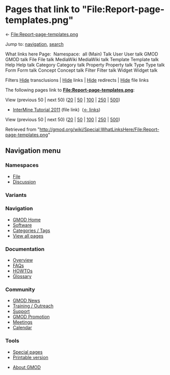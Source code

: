 <div id="mw-page-base" class="noprint">

</div>

<div id="mw-head-base" class="noprint">

</div>

<div id="content" class="mw-body" role="main">

<span id="top"></span>

<div id="mw-js-message" style="display:none;">

</div>



# <span dir="auto">Pages that link to "File:Report-page-templates.png"</span>

<div id="bodyContent">

<div id="contentSub">

←
[File:Report-page-templates.png](/wiki/File:Report-page-templates.png "File:Report-page-templates.png")

</div>

<div id="jump-to-nav" class="mw-jump">

Jump to: [navigation](#mw-navigation), [search](#p-search)

</div>

<div id="mw-content-text">

What links here Page:  Namespace:  all (Main) Talk User User talk GMOD
GMOD talk File File talk MediaWiki MediaWiki talk Template Template talk
Help Help talk Category Category talk Property Property talk Type Type
talk Form Form talk Concept Concept talk Filter Filter talk Widget
Widget talk

Filters
[Hide](/mediawiki/index.php?title=Special:WhatLinksHere/File:Report-page-templates.png&hidetrans=1 "Special:WhatLinksHere/File:Report-page-templates.png")
transclusions \|
[Hide](/mediawiki/index.php?title=Special:WhatLinksHere/File:Report-page-templates.png&hidelinks=1 "Special:WhatLinksHere/File:Report-page-templates.png")
links \|
[Hide](/mediawiki/index.php?title=Special:WhatLinksHere/File:Report-page-templates.png&hideredirs=1 "Special:WhatLinksHere/File:Report-page-templates.png")
redirects \|
[Hide](/mediawiki/index.php?title=Special:WhatLinksHere/File:Report-page-templates.png&hideimages=1 "Special:WhatLinksHere/File:Report-page-templates.png")
file links

The following pages link to
**[File:Report-page-templates.png](/wiki/File:Report-page-templates.png "File:Report-page-templates.png")**:

View (previous 50 \| next 50)
([20](/mediawiki/index.php?title=Special:WhatLinksHere/File:Report-page-templates.png&limit=20 "Special:WhatLinksHere/File:Report-page-templates.png")
\|
[50](/mediawiki/index.php?title=Special:WhatLinksHere/File:Report-page-templates.png&limit=50 "Special:WhatLinksHere/File:Report-page-templates.png")
\|
[100](/mediawiki/index.php?title=Special:WhatLinksHere/File:Report-page-templates.png&limit=100 "Special:WhatLinksHere/File:Report-page-templates.png")
\|
[250](/mediawiki/index.php?title=Special:WhatLinksHere/File:Report-page-templates.png&limit=250 "Special:WhatLinksHere/File:Report-page-templates.png")
\|
[500](/mediawiki/index.php?title=Special:WhatLinksHere/File:Report-page-templates.png&limit=500 "Special:WhatLinksHere/File:Report-page-templates.png"))

- [InterMine Tutorial
  2011](/wiki/InterMine_Tutorial_2011 "InterMine Tutorial 2011") (file
  link) ‎ <span class="mw-whatlinkshere-tools">([←
  links](/mediawiki/index.php?title=Special:WhatLinksHere&target=InterMine+Tutorial+2011 "Special:WhatLinksHere"))</span>

View (previous 50 \| next 50)
([20](/mediawiki/index.php?title=Special:WhatLinksHere/File:Report-page-templates.png&limit=20 "Special:WhatLinksHere/File:Report-page-templates.png")
\|
[50](/mediawiki/index.php?title=Special:WhatLinksHere/File:Report-page-templates.png&limit=50 "Special:WhatLinksHere/File:Report-page-templates.png")
\|
[100](/mediawiki/index.php?title=Special:WhatLinksHere/File:Report-page-templates.png&limit=100 "Special:WhatLinksHere/File:Report-page-templates.png")
\|
[250](/mediawiki/index.php?title=Special:WhatLinksHere/File:Report-page-templates.png&limit=250 "Special:WhatLinksHere/File:Report-page-templates.png")
\|
[500](/mediawiki/index.php?title=Special:WhatLinksHere/File:Report-page-templates.png&limit=500 "Special:WhatLinksHere/File:Report-page-templates.png"))

</div>

<div class="printfooter">

Retrieved from
"<http://gmod.org/wiki/Special:WhatLinksHere/File:Report-page-templates.png>"

</div>

<div id="catlinks" class="catlinks catlinks-allhidden">

</div>

<div class="visualClear">

</div>

</div>

</div>

<div id="mw-navigation">

## Navigation menu

<div id="mw-head">



<div id="left-navigation">

<div id="p-namespaces" class="vectorTabs" role="navigation"
aria-labelledby="p-namespaces-label">

### Namespaces

- <span id="ca-nstab-image"><a href="/wiki/File:Report-page-templates.png" accesskey="c"
  title="View the file page [c]">File</a></span>
- <span id="ca-talk"><a
  href="/mediawiki/index.php?title=File_talk:Report-page-templates.png&amp;action=edit&amp;redlink=1"
  accesskey="t"
  title="Discussion about the content page [t]">Discussion</a></span>

</div>

<div id="p-variants" class="vectorMenu emptyPortlet" role="navigation"
aria-labelledby="p-variants-label">

### 

### Variants[](#)

<div class="menu">

</div>

</div>

</div>

<div id="right-navigation">





</div>



</div>

</div>

</div>

<div id="mw-panel">

<div id="p-logo" role="banner">

<a href="/wiki/Main_Page"
style="background-image: url(http://gmod.org/images/GMOD-cogs.png);"
title="Visit the main page"></a>

</div>

<div id="p-Navigation" class="portal" role="navigation"
aria-labelledby="p-Navigation-label">

### Navigation

<div class="body">

- <span id="n-GMOD-Home">[GMOD Home](/wiki/Main_Page)</span>
- <span id="n-Software">[Software](/wiki/GMOD_Components)</span>
- <span id="n-Categories-.2F-Tags">[Categories /
  Tags](/wiki/Categories)</span>
- <span id="n-View-all-pages">[View all
  pages](/wiki/Special:AllPages)</span>

</div>

</div>

<div id="p-Documentation" class="portal" role="navigation"
aria-labelledby="p-Documentation-label">

### Documentation

<div class="body">

- <span id="n-Overview">[Overview](/wiki/Overview)</span>
- <span id="n-FAQs">[FAQs](/wiki/Category:FAQ)</span>
- <span id="n-HOWTOs">[HOWTOs](/wiki/Category:HOWTO)</span>
- <span id="n-Glossary">[Glossary](/wiki/Glossary)</span>

</div>

</div>

<div id="p-Community" class="portal" role="navigation"
aria-labelledby="p-Community-label">

### Community

<div class="body">

- <span id="n-GMOD-News">[GMOD News](/wiki/GMOD_News)</span>
- <span id="n-Training-.2F-Outreach">[Training /
  Outreach](/wiki/Training_and_Outreach)</span>
- <span id="n-Support">[Support](/wiki/Support)</span>
- <span id="n-GMOD-Promotion">[GMOD
  Promotion](/wiki/GMOD_Promotion)</span>
- <span id="n-Meetings">[Meetings](/wiki/Meetings)</span>
- <span id="n-Calendar">[Calendar](/wiki/Calendar)</span>

</div>

</div>

<div id="p-tb" class="portal" role="navigation"
aria-labelledby="p-tb-label">

### Tools

<div class="body">

- <span id="t-specialpages"><a href="/wiki/Special:SpecialPages" accesskey="q"
  title="A list of all special pages [q]">Special pages</a></span>
- <span id="t-print"><a
  href="/mediawiki/index.php?title=Special:WhatLinksHere/File:Report-page-templates.png&amp;printable=yes"
  rel="alternate" accesskey="p"
  title="Printable version of this page [p]">Printable version</a></span>

</div>

</div>

</div>

</div>

<div id="footer" role="contentinfo">

- <span id="footer-places-about">[About
  GMOD](/wiki/GMOD:About "GMOD:About")</span>

<!-- -->






</div>
